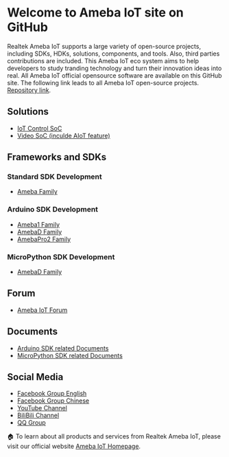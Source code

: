 # Welcome to Ameba IoT site on GitHub

Realtek Ameba IoT supports a large variety of open-source projects, including SDKs, HDKs, solutions, components, and tools. Also, third parties contributions are included. This Ameba IoT eco system aims to help developers to study tranding technology and turn their innovation ideas into real. All Ameba IoT official opensource software are available on this GitHub site. The following link leads to all Ameba IoT open-source projects. [Repository link](https://github.com/ambiot?tab=repositories).

## Solutions
* [IoT Control SoC](https://www.amebaiot.com/en/control-mcu/)
* [Video SoC (inculde AIoT feature)](https://www.amebaiot.com/en/video/)

## Frameworks and SDKs
### Standard SDK Development
* [Ameba Family](https://github.com/orgs/Ameba-AIoT/repositories)
### Arduino SDK Development
* [Ameba1 Family](https://github.com/ambiot/amb1_arduino)
* [AmebaD Family](https://github.com/ambiot/ambd_arduino)
* [AmebaPro2 Family](https://github.com/ambiot/ambpro2_arduino)
### MicroPython SDK Development
* [AmebaD Family](https://github.com/ambiot/micropython)

## Forum
* [Ameba IoT Forum](https://forum.amebaiot.com/)

## Documents
* [Arduino SDK related Documents ](https://www.amebaiot.com/en/ameba-arduino-summary/)
* [MicroPython SDK related Documents ](https://www.amebaiot.com/en/ameba-micropython-summary/)

## Social Media 
* [Facebook Group English](https://www.facebook.com/groups/amebaioten)
* [Facebook Group Chinese](https://www.facebook.com/groups/AmebaIoT)
* [YouTube Channel](https://www.youtube.com/channel/UCplqTUNYZEoIKs0nAWf9DCQ)
* [BiliBili Channel](https://space.bilibili.com/457777430?spm_id_from=333.337.0.0)
* [QQ Group](https://www.amebaiot.com/en/#elementor-action%3Aaction%3Dpopup%3Aopen%26settings%3DeyJpZCI6IjIxNjYxIiwidG9nZ2xlIjpmYWxzZX0%3D)

:house: To learn about all products and services from Realtek Ameba IoT, please visit our official website [Ameba IoT Homepage](https://www.amebaiot.com/en/).

